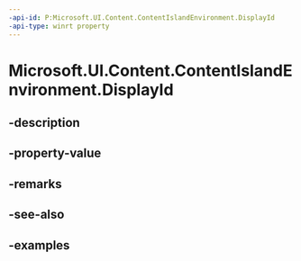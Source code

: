 ```yaml
---
-api-id: P:Microsoft.UI.Content.ContentIslandEnvironment.DisplayId
-api-type: winrt property
---
```


# Microsoft.UI.Content.ContentIslandEnvironment.DisplayId

<!--
public Microsoft.UI.DisplayId DisplayId { get; }
-->


## -description

## -property-value

## -remarks

## -see-also

## -examples


